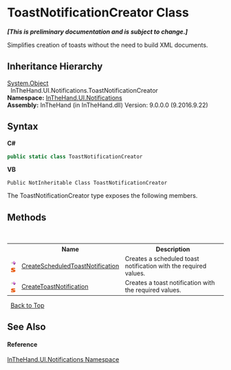 # ToastNotificationCreator Class
 _**\[This is preliminary documentation and is subject to change.\]**_

Simplifies creation of toasts without the need to build XML documents.


## Inheritance Hierarchy
<a href="http://msdn2.microsoft.com/en-us/library/e5kfa45b" target="_blank">System.Object</a><br />&nbsp;&nbsp;InTheHand.UI.Notifications.ToastNotificationCreator<br />
**Namespace:**&nbsp;<a href="N_InTheHand_UI_Notifications">InTheHand.UI.Notifications</a><br />**Assembly:**&nbsp;InTheHand (in InTheHand.dll) Version: 9.0.0.0 (9.2016.9.22)

## Syntax

**C#**<br />
``` C#
public static class ToastNotificationCreator
```

**VB**<br />
``` VB
Public NotInheritable Class ToastNotificationCreator
```

The ToastNotificationCreator type exposes the following members.


## Methods
&nbsp;<table><tr><th></th><th>Name</th><th>Description</th></tr><tr><td>![Public method](media/pubmethod.gif "Public method")![Static member](media/static.gif "Static member")</td><td><a href="M_InTheHand_UI_Notifications_ToastNotificationCreator_CreateScheduledToastNotification">CreateScheduledToastNotification</a></td><td>
Creates a scheduled toast notification with the required values.</td></tr><tr><td>![Public method](media/pubmethod.gif "Public method")![Static member](media/static.gif "Static member")</td><td><a href="M_InTheHand_UI_Notifications_ToastNotificationCreator_CreateToastNotification">CreateToastNotification</a></td><td>
Creates a toast notification with the required values.</td></tr></table>&nbsp;
<a href="#toastnotificationcreator-class">Back to Top</a>

## See Also


#### Reference
<a href="N_InTheHand_UI_Notifications">InTheHand.UI.Notifications Namespace</a><br />